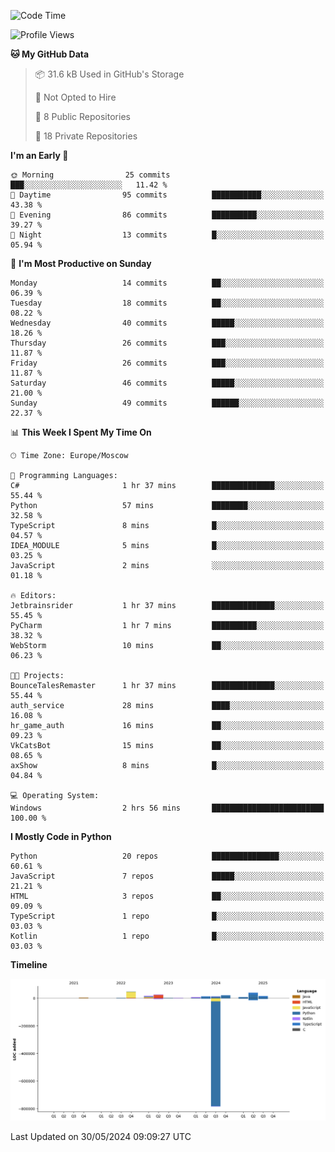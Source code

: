<!--START_SECTION:waka-->
![Code Time](http://img.shields.io/badge/Code%20Time-344%20hrs%2026%20mins-blue)

![Profile Views](http://img.shields.io/badge/Profile%20Views-0-blue)

**🐱 My GitHub Data** 

> 📦 31.6 kB Used in GitHub's Storage 
 > 
> 🚫 Not Opted to Hire
 > 
> 📜 8 Public Repositories 
 > 
> 🔑 18 Private Repositories 
 > 
**I'm an Early 🐤** 

```text
🌞 Morning                25 commits          ███░░░░░░░░░░░░░░░░░░░░░░   11.42 % 
🌆 Daytime                95 commits          ███████████░░░░░░░░░░░░░░   43.38 % 
🌃 Evening                86 commits          ██████████░░░░░░░░░░░░░░░   39.27 % 
🌙 Night                  13 commits          █░░░░░░░░░░░░░░░░░░░░░░░░   05.94 % 
```
📅 **I'm Most Productive on Sunday** 

```text
Monday                   14 commits          ██░░░░░░░░░░░░░░░░░░░░░░░   06.39 % 
Tuesday                  18 commits          ██░░░░░░░░░░░░░░░░░░░░░░░   08.22 % 
Wednesday                40 commits          █████░░░░░░░░░░░░░░░░░░░░   18.26 % 
Thursday                 26 commits          ███░░░░░░░░░░░░░░░░░░░░░░   11.87 % 
Friday                   26 commits          ███░░░░░░░░░░░░░░░░░░░░░░   11.87 % 
Saturday                 46 commits          █████░░░░░░░░░░░░░░░░░░░░   21.00 % 
Sunday                   49 commits          ██████░░░░░░░░░░░░░░░░░░░   22.37 % 
```


📊 **This Week I Spent My Time On** 

```text
🕑︎ Time Zone: Europe/Moscow

💬 Programming Languages: 
C#                       1 hr 37 mins        ██████████████░░░░░░░░░░░   55.44 % 
Python                   57 mins             ████████░░░░░░░░░░░░░░░░░   32.58 % 
TypeScript               8 mins              █░░░░░░░░░░░░░░░░░░░░░░░░   04.57 % 
IDEA_MODULE              5 mins              █░░░░░░░░░░░░░░░░░░░░░░░░   03.25 % 
JavaScript               2 mins              ░░░░░░░░░░░░░░░░░░░░░░░░░   01.18 % 

🔥 Editors: 
Jetbrainsrider           1 hr 37 mins        ██████████████░░░░░░░░░░░   55.45 % 
PyCharm                  1 hr 7 mins         ██████████░░░░░░░░░░░░░░░   38.32 % 
WebStorm                 10 mins             ██░░░░░░░░░░░░░░░░░░░░░░░   06.23 % 

🐱‍💻 Projects: 
BounceTalesRemaster      1 hr 37 mins        ██████████████░░░░░░░░░░░   55.44 % 
auth_service             28 mins             ████░░░░░░░░░░░░░░░░░░░░░   16.08 % 
hr_game_auth             16 mins             ██░░░░░░░░░░░░░░░░░░░░░░░   09.23 % 
VkCatsBot                15 mins             ██░░░░░░░░░░░░░░░░░░░░░░░   08.65 % 
axShow                   8 mins              █░░░░░░░░░░░░░░░░░░░░░░░░   04.84 % 

💻 Operating System: 
Windows                  2 hrs 56 mins       █████████████████████████   100.00 % 
```

**I Mostly Code in Python** 

```text
Python                   20 repos            ███████████████░░░░░░░░░░   60.61 % 
JavaScript               7 repos             █████░░░░░░░░░░░░░░░░░░░░   21.21 % 
HTML                     3 repos             ██░░░░░░░░░░░░░░░░░░░░░░░   09.09 % 
TypeScript               1 repo              █░░░░░░░░░░░░░░░░░░░░░░░░   03.03 % 
Kotlin                   1 repo              █░░░░░░░░░░░░░░░░░░░░░░░░   03.03 % 
```



**Timeline**

![Lines of Code chart](https://raw.githubusercontent.com/adlemx/adlemx/main/assets/bar_graph.png)


 Last Updated on 30/05/2024 09:09:27 UTC
<!--END_SECTION:waka-->
